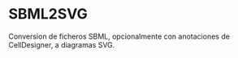 # SBML2SVG
Conversion de ficheros SBML, opcionalmente con anotaciones de CellDesigner, a diagramas SVG.
